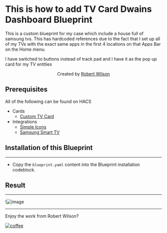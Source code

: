 # This is how to add TV Card Dwains Dashboard Blueprint
This is a custom blueprint for my case which include a house full of samsung tvs.  This has hardcoded references due to the fact that I set up all of my TVs with the exact same apps in the first 4 locations on that Apps Bar on the Home menu. 

I have switched to buttons instead of track pad and I have it as the pop up card for my TV entities 

<p align="center">Created by <a href="https://github.com/rwilson131">Robert Wilson</a>
</p> 
 
## Prerequisites
All of the following can be found on HACS
  - Cards
    - [Custom TV Card](https://github.com/usernein/tv-cards)
  - Integrations
    - [Simple Icons](https://github.com/vigonotion/hass-simpleicons)
    - [Samsung Smart TV](https://github.com/ollo69/ha-samsungtv-smart)


## Installation of this Blueprint
---
- Copy the `blueprint.yaml` content into the Blueprint installation codeblock.

## Result
___
!![image](https://github.com/rwilson131/dwains-dashboard-blueprints/blob/main/card-blueprints/normal-cards/TVCard/TVCardScreenShot.png)

___
Enjoy the work from Robert Wilson?

[![coffee](https://www.buymeacoffee.com/assets/img/custom_images/black_img.png)](https://www.buymeacoffee.com/rwilson131)

